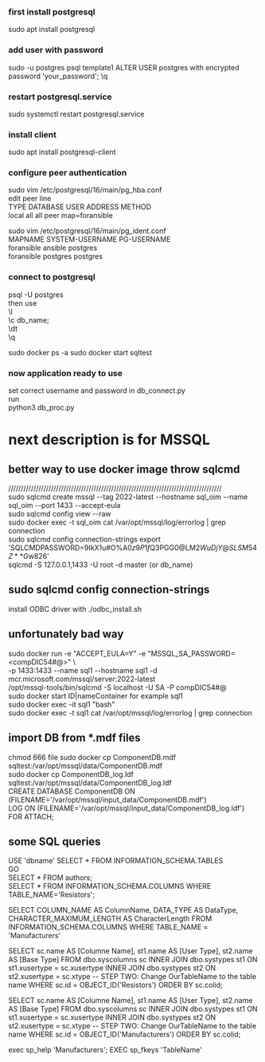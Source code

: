 
### first install postgresql
sudo apt install postgresql
### add user with password
sudo -u postgres psql template1
ALTER USER postgres with encrypted password 'your_password';
\q
### restart postgresql.service
sudo systemctl restart postgresql.service
### install client
sudo apt install postgresql-client

### configure peer authentication
sudo vim /etc/postgresql/16/main/pg_hba.conf  
edit peer line  
TYPE  DATABASE      USER        ADDRESS       METHOD  
local   all           all                       peer map=foransible

sudo vim /etc/postgresql/16/main/pg_ident.conf  
MAPNAME       SYSTEM-USERNAME         PG-USERNAME  
foransible      ansible                 postgres  
foransible      postgres                postgres

### connect to postgresql
psql -U postgres  
then use   
\l  
\c db_name;  
\dt  
\q  

sudo docker ps -a
sudo docker start sqltest

### now application ready to use
set correct username and password in db_connect.py  
run  
python3 db_proc.py


# next description is for MSSQL

## better way to use docker image throw sqlcmd
/////////////////////////////////////////////////////////////////////////////////////  
sudo sqlcmd create mssql --tag 2022-latest --hostname sql_oim --name sql_oim --port 1433 --accept-eula  
sudo sqlcmd config view --raw  
sudo docker exec -t sql_oim cat /var/opt/mssql/log/errorlog | grep connection  
sudo sqlcmd config connection-strings
export 'SQLCMDPASSWORD=9IkX1u#O%A$0z9P1f$Q3PGG0@LM2$WuDjY@SLSM54Z**G$w826'  
sqlcmd -S 127.0.0.1,1433 -U root -d master  (or db_name)   

## sudo sqlcmd config connection-strings
install ODBC driver with ./odbc_install.sh

## unfortunately bad way
sudo docker run -e "ACCEPT_EULA=Y" -e "MSSQL_SA_PASSWORD=<compDIC54#@>" \  
-p 1433:1433 --name sql1 --hostname sql1    -d    mcr.microsoft.com/mssql/server:2022-latest  
/opt/mssql-tools/bin/sqlcmd -S localhost -U SA -P compDIC54#@  
sudo docker start ID|nameContainer       for example sql1  
sudo docker exec -it sql1 "bash"  
sudo docker exec -t sql1 cat /var/opt/mssql/log/errorlog | grep connection  

## import DB from *.mdf files
chmod 666 file
sudo docker cp ComponentDB.mdf sqltest:/var/opt/mssql/data/ComponentDB.mdf  
sudo docker cp ComponentDB_log.ldf sqltest:/var/opt/mssql/data/ComponentDB_log.ldf  
CREATE DATABASE ComponentDB ON (FILENAME='/var/opt/mssql/input_data/ComponentDB.mdf')  
LOG ON (FILENAME='/var/opt/mssql/input_data/ComponentDB_log.ldf') FOR ATTACH;

## some SQL queries
USE 'dbname'
SELECT * FROM INFORMATION_SCHEMA.TABLES  
GO  
SELECT * FROM authors;    
SELECT * FROM INFORMATION_SCHEMA.COLUMNS WHERE TABLE_NAME='Resistors';  

SELECT COLUMN_NAME AS ColumnName, DATA_TYPE AS DataType, CHARACTER_MAXIMUM_LENGTH AS CharacterLength
FROM INFORMATION_SCHEMA.COLUMNS
WHERE TABLE_NAME = 'Manufacturers'

SELECT 
    sc.name AS [Columne Name], 
    st1.name AS [User Type],
    st2.name AS [Base Type]
FROM dbo.syscolumns sc
    INNER JOIN dbo.systypes st1 ON st1.xusertype = sc.xusertype
    INNER JOIN dbo.systypes st2 ON st2.xusertype = sc.xtype
-- STEP TWO: Change OurTableName to the table name
WHERE sc.id = OBJECT_ID('Resistors')
ORDER BY sc.colid;

SELECT 
    sc.name AS [Columne Name], 
    st1.name AS [User Type],
    st2.name AS [Base Type]
FROM dbo.syscolumns sc
    INNER JOIN dbo.systypes st1 ON st1.xusertype = sc.xusertype
    INNER JOIN dbo.systypes st2 ON st2.xusertype = sc.xtype
-- STEP TWO: Change OurTableName to the table name
WHERE sc.id = OBJECT_ID('Manufacturers')
ORDER BY sc.colid;

exec sp_help 'Manufacturers';
EXEC sp_fkeys 'TableName'
